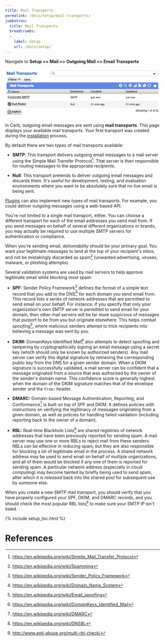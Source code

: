 ```yaml
---
title: Mail Transports
permalink: /docs/setup/mail-transports/
jumbotron:
  title: Mail Transports
  breadcrumbs:
  - 
    label: Setup
    url: /docs/setup/
---
```


Navigate to **Setup >> Mail >> Outgoing Mail >> Email Transports**

<div class="cerb-screenshot">
<img src="/assets/images/docs/setup/mail_transports.png" class="screenshot">
</div>

In Cerb, outgoing email messages are sent using **mail transports**.  This page displays your available mail transports.  Your first transport was created during the [installation](/docs/installation/#step-7-outgoing-mail) process.

By default there are two types of mail transports available:

- **SMTP**: This transport delivers outgoing email messages to a mail server using the Simple Mail Transfer Protocol[^smtp]. That server is then responsible for routing messages to the appropriate recipients.

- **Null**: This transport pretends to deliver outgoing email messages and discards them.  It's useful for development, testing, and evaluation environments where you want to be absolutely sure that no live email is being sent.

[Plugins](/docs/plugins/) can also implement new types of mail transports.  For example, you could deliver outgoing messages using a web-based API.

You're not limited to a single mail transport, either.  You can choose a different transport for each of the email addresses you send mail from.  If you send messages on behalf of several different organizations or brands, you may actually be required to use multiple SMTP servers for authentication or compliance.

When you're sending email, _deliverability_ should be your primary goal. You want your legitimate messages to land at the top of your recipient's inbox, and not be mistakingly discarded as spam[^spam]  (unwanted advertising, viruses, malware, or phishing attempts).

Several validation systems are used by mail servers to help approve legitimate email while blocking most spam:

- **SPF:** Sender Policy Framework[^spf] defines the format of a simple text record that you add to the DNS[^dns] for each domain you send email from. This record lists a series of network addresses that are permitted to send email on your behalf.  For instance, if you specify that only your organization's own SMTP server is permitted to send email for your domain, then other mail servers will be far more suspicious of messages that purport to be from you but originate elsewhere. This helps combat _spoofing_[^spoofing], where malicious senders attempt to trick recipients into believing a message was sent by you.

- **DKIM:** DomainKeys Identified Mail[^dkim] also attempts to detect spoofing and tampering by cryptographically signing an email message using a secret key (which should only be known by authorized senders). Any mail server can verify this digital signature by retrieving the corresponding public key from the DNS for a given sender domain. When a DKIM signature is successfully validated, a mail server can be confident that a message originated from a source that was authorized by the owner of the sender's domain name. This confidence score is generally highest when the domain of the DKIM signature matches that of the envelope sender and the `From:` header.

- **DMARC:** Domain-based Message Authentication, Reporting, and Conformance[^dmarc] is built on top of SPF and DKIM. It defines policies with instructions on verifying the legitimacy of messages originating from a given domain, as well as policies for handling failed validation (including reporting back to the owner of a domain).

- **RBL:** Real-time Blackhole Lists[^rbl] are shared registries of network addresses that have been previously reported for sending spam. A mail server may use one or more RBLs to reject mail from these senders. RBLs can be effective in reducing spam, but they are also responsible for blocking a lot of legitimate email in the process. A shared network address may be used to send email on behalf of multiple organizations, and all of them would be blocked if any one of them is reported for sending spam. A particular network address (especially in cloud computing) may become tainted by briefly being used to send spam, after which it is _released_ back into the shared pool for subsequent use by someone else.

When you create a new SMTP mail transport, you should verify that you have properly configured your SPF, DKIM, and DMARC records, and you should check the most popular RBL lists[^rbl-check] to make sure your SMTP IP isn't listed.

{% include setup_toc.html %}

# References

[^smtp]: <https://en.wikipedia.org/wiki/Simple_Mail_Transfer_Protocol>

[^spam]: <https://en.wikipedia.org/wiki/Spamming>

[^spf]: <https://en.wikipedia.org/wiki/Sender_Policy_Framework>

[^dkim]: <https://en.wikipedia.org/wiki/DomainKeys_Identified_Mail>

[^dmarc]: <https://en.wikipedia.org/wiki/DMARC>

[^dns]: <https://en.wikipedia.org/wiki/Domain_Name_System>

[^spoofing]: <https://en.wikipedia.org/wiki/Email_spoofing>

[^rbl]: <https://en.wikipedia.org/wiki/DNSBL>

[^rbl-check]: <http://www.anti-abuse.org/multi-rbl-check/>